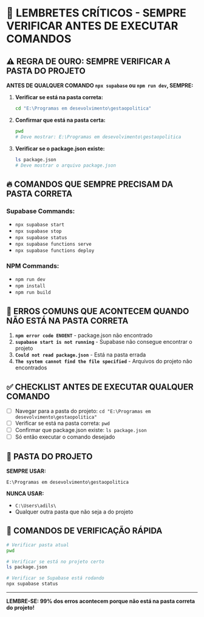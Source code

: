 # 🚨 LEMBRETES CRÍTICOS - SEMPRE VERIFICAR ANTES DE EXECUTAR COMANDOS

## ⚠️ REGRA DE OURO: SEMPRE VERIFICAR A PASTA DO PROJETO

**ANTES DE QUALQUER COMANDO `npx supabase` ou `npm run dev`, SEMPRE:**

1. **Verificar se está na pasta correta:**
   ```bash
   cd "E:\Programas em desevolvimento\gestaopolitica"
   ```

2. **Confirmar que está na pasta certa:**
   ```bash
   pwd
   # Deve mostrar: E:\Programas em desevolvimento\gestaopolitica
   ```

3. **Verificar se o package.json existe:**
   ```bash
   ls package.json
   # Deve mostrar o arquivo package.json
   ```

## 🔥 COMANDOS QUE SEMPRE PRECISAM DA PASTA CORRETA

### Supabase Commands:
- `npx supabase start`
- `npx supabase stop`
- `npx supabase status`
- `npx supabase functions serve`
- `npx supabase functions deploy`

### NPM Commands:
- `npm run dev`
- `npm install`
- `npm run build`

## 🚫 ERROS COMUNS QUE ACONTECEM QUANDO NÃO ESTÁ NA PASTA CORRETA

1. **`npm error code ENOENT`** - package.json não encontrado
2. **`supabase start is not running`** - Supabase não consegue encontrar o projeto
3. **`Could not read package.json`** - Está na pasta errada
4. **`The system cannot find the file specified`** - Arquivos do projeto não encontrados

## ✅ CHECKLIST ANTES DE EXECUTAR QUALQUER COMANDO

- [ ] Navegar para a pasta do projeto: `cd "E:\Programas em desevolvimento\gestaopolitica"`
- [ ] Verificar se está na pasta correta: `pwd`
- [ ] Confirmar que package.json existe: `ls package.json`
- [ ] Só então executar o comando desejado

## 📍 PASTA DO PROJETO

**SEMPRE USAR:**
```
E:\Programas em desevolvimento\gestaopolitica
```

**NUNCA USAR:**
- `C:\Users\adils\`
- Qualquer outra pasta que não seja a do projeto

## 🎯 COMANDOS DE VERIFICAÇÃO RÁPIDA

```bash
# Verificar pasta atual
pwd

# Verificar se está no projeto certo
ls package.json

# Verificar se Supabase está rodando
npx supabase status
```

---

**LEMBRE-SE: 99% dos erros acontecem porque não está na pasta correta do projeto!**


